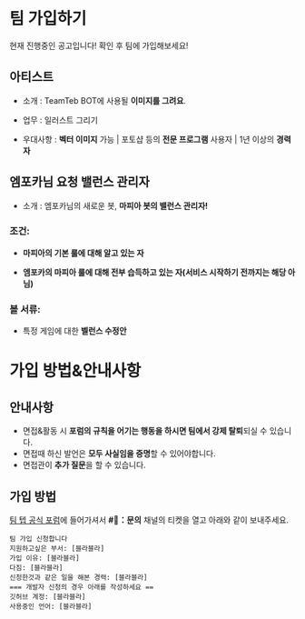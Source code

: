 # 팀 가입하기
현재 진행중인 공고입니다! 확인 후 팀에 가입해보세요!
## 아티스트
* 소개 : TeamTeb BOT에 사용될 **이미지를 그려요**.

* 업무 : 일러스트 그리기

* 우대사항 : **벡터 이미지** 가능 | 포토샵 등의 **전문 프로그램** 사용자 | 1년 이상의 **경력자**

## 엠포카님 요청 밸런스 관리자
* 소개 : 엠포카님의 새로운 봇, **마피아 봇의 밸런스 관리자!**

### 조건:
* **마피아의 기본 룰에 대해 알고 있는 자**

* **엠포카의 마피아 룰에 대해 전부 습득하고 있는 자(서비스 시작하기 전까지는 해당 아님)**

### 볼 서류:
* 특정 게임에 대한 **벨런스 수정안**
# 가입 방법&안내사항

## 안내사항
* 면접&활동 시 **포럼의 규칙을 어기는 행동을 하시면 팀에서 강제 탈퇴**되실 수 있습니다.
* 면접때 하신 발언은 **모두 사실임을 증명**할 수 있어야합니다.
* 면접관이 **추가 질문**을 할 수 있습니다.

## 가입 방법
[팀 텝 공식 포럼](https://discord.gg/nrsVh8EUHE)에 들어가셔서 **#🚨：문의** 채널의 티켓을 열고 아래와 같이 보내주세요.
```
팀 가입 신청합니다
지원하고싶은 부서: [블라블라]
가입 이유: [블라블라]
다짐: [블라블라]
신청한것과 같은 일을 해본 경력: [블라블라]
=== 개발자 신청의 경우 아래를 작성하세요 ==
깃허브 계정: [블라블라]
사용중인 언어: [블라블라]
```
